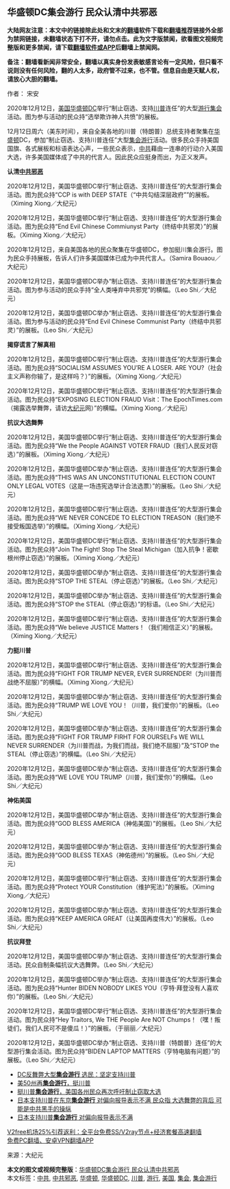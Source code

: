  <h2>华盛顿DC集会游行 民众认清中共邪恶</h2> <p class="notice"><b>大陆网友注意：本文中的链接除此处和文末的<a href="https://github.com/bannedbook/fanqiang" >翻墙</a>软件下载和<a href="https://github.com/killgcd/justmysocks/blob/master/README.md">翻墙推荐</a>链接外全部为禁网链接，未翻墙状态下打不开，请勿点击。此为文字版禁闻，欲看图文视频完整版和更多禁闻，请下载<a href="https://github.com/bannedbook/fanqiang">翻墙软件或APP</a>后翻墙上禁闻网。</p><p>备注：翻墙看新闻非常安全，翻墙以真实身份发表敏感言论有一定风险，但只看不说则没有任何风险，翻的人太多，政府管不过来，也不管。信息自由是天赋人权，请放心大胆的翻墙。</b></p>  <div class="entry"> <p>作者： 宋安</p> <p id="conimg">2020年12月12日，<a href="https://www.bannedbook.org/bnews/tag/%e7%be%8e%e5%9b%bd/" class="st_tag internal_tag" rel="tag" title="标签 美国 下的日志">美国</a><a href="https://www.bannedbook.org/bnews/tag/%E5%8D%8E%E7%9B%9B%E9%A1%BFDC/" class="st_tag internal_tag" rel="tag" title="标签 华盛顿DC 下的日志">华盛顿DC</a>举行“制止窃选、支持<a href="https://www.bannedbook.org/bnews/tag/%e5%b7%9d%e6%99%ae/" class="st_tag internal_tag" rel="tag" title="标签 川普 下的日志">川普</a>连任”的大型<a href="https://www.bannedbook.org/bnews/tag/%e6%b8%b8%e8%a1%8c/" class="st_tag internal_tag" rel="tag" title="标签 游行 下的日志">游行</a><a href="https://www.bannedbook.org/bnews/tag/%E9%9B%86%E4%BC%9A/" class="st_tag internal_tag" rel="tag" title="标签 集会 下的日志">集会</a>活动。图为参与活动的民众持“选举欺诈神人共愤”的展板。</p> <p>12月12日周六（美东时间），来自全美各地的川普（特朗普）总统支持者聚集在<a href="https://www.bannedbook.org/bnews/tag/%e5%8d%8e%e7%9b%9b%e9%a1%bf/" class="st_tag internal_tag" rel="tag" title="标签 华盛顿 下的日志">华盛顿</a>DC，参加“制止窃选、支持川普连任”大型<a href="https://www.bannedbook.org/bnews/tag/%E9%9B%86%E4%BC%9A%E6%B8%B8%E8%A1%8C/" class="st_tag internal_tag" rel="tag" title="标签 集会游行 下的日志">集会游行</a>活动。很多民众手持美国国旗、各式展板和标语表达心声，一些民众表示，<a href="https://www.bannedbook.org/bnews/tag/%e4%b8%ad%e5%85%b1/" class="st_tag internal_tag" rel="tag" title="标签 中共 下的日志">中共</a>藉由一连串的行动介入美国大选，许多美国媒体成了中共的代言人。因此民众应挺身而出，为正义发声。</p> <p><strong>认清<a href="https://www.bannedbook.org/bnews/tag/%E4%B8%AD%E5%85%B1%E9%82%AA%E6%81%B6/" class="st_tag internal_tag" rel="tag" title="标签 中共邪恶 下的日志">中共邪恶</a></strong></p> <p>2020年12月12日，美国华盛顿DC举行“制止窃选、支持川普连任”的大型游行集会活动。图为民众持“CCP is with DEEP STATE（“中共勾结深层政府””的展板。（Ximing Xiong／大纪元）</p> <p>2020年12月12日，美国华盛顿DC举行“制止窃选、支持川普连任”的大型游行集会活动。图为民众持“End Evil Chinese Commiunyst Party（终结中共邪灵）”的展板。（Ximing Xiong／大纪元）</p> <p>2020年12月12日，来自美国各地的民众聚集在华盛顿DC，参加挺川集会游行。图为民众手持展板，告诉人们许多美国媒体已成为中共代言人。（Samira Bouaou／大纪元）</p> <p>2020年12月12日，美国华盛顿DC举办“制止窃选、支持川普连任”的大型游行集会活动。图为参与活动的民众手持“全人类唾弃中共邪党”的横幅。（Leo Shi／大纪元）</p> <p>2020年12月12日，美国华盛顿DC举办“制止窃选、支持川普连任”的大型游行集会活动。图为参与活动的民众持“End Evil Chinese Communist Party（终结中共邪灵）”的展板。（Leo Shi／大纪元）</p>  <p><strong>揭穿谎言了解真相</strong></p> <p>2020年12月12日，美国华盛顿DC举行“制止窃选、支持川普连任”的大型游行集会活动。图为民众持“SOCIALISM ASSUMES YOU’RE A LOSER. ARE YOU?（社会主义声称你输了，是这样吗？）”的展板。（Ximing Xiong／大纪元）</p> <p>2020年12月12日，美国华盛顿DC举行“制止窃选、支持川普连任”的大型游行集会活动。图为民众持“EXPOSING ELECTION FRAUD Visit：The EpochTimes.com（揭露选举舞弊，请访<span class='wp_keywordlink_affiliate'><a href="http://www.epochtimes.com/" title="大纪元" target="_blank">大纪元</a></span>网）”的横幅。（Ximing Xiong／大纪元）</p> <p><strong>抗议大选舞弊</strong></p> <p>2020年12月12日，美国华盛顿DC举行“制止窃选、支持川普连任”的大型游行集会活动。图为民众持“We the People AGAINST VOTER FRAUD（我们人民反对窃选）”的展板。（Ximing Xiong／大纪元）</p> <p>2020年12月12日，美国华盛顿DC举办“制止窃选、支持川普连任”的大型游行集会活动。图为民众持“THIS WAS AN UNCONSTITUTIONAL ELECTION COUNT ONLY LEGAL VOTES（这是一场违宪选举计合法选票）”的展板。（Leo Shi／大纪元）</p> <p>2020年12月12日，美国华盛顿DC举行“制止窃选、支持川普连任”的大型游行集会活动。图为民众持“WE NEVER CONCEDE TO ELECTION TREASON（我们绝不接受叛国选举）”的横幅。（Ximing Xiong／大纪元）</p> <p>2020年12月12日，美国华盛顿DC举行“制止窃选、支持川普连任”的大型游行集会活动。图为民众持“Join The Fight! Stop The Steal Michigan（加入抗争！密歇根州停止窃选）”的展板。（Ximing Xiong／大纪元）</p> <p>2020年12月12日，美国华盛顿DC举办“制止窃选、支持川普连任”的大型游行集会活动。图为民众持“STOP THE STEAL（停止窃选）”的展板。（Leo Shi／大纪元）</p>  <p>2020年12月12日，美国华盛顿DC举办“制止窃选、支持川普连任”的大型游行集会活动。图为民众持“STOP the STEAL（停止窃选）”的标语。（Leo Shi／大纪元）</p> <p>2020年12月12日，美国华盛顿DC举行“制止窃选、支持川普连任”的大型游行集会活动。图为民众持“We believe JUSTICE Matters！（我们相信正义）”的展板。（Ximing Xiong／大纪元）</p> <p><strong>力挺川普</strong></p> <p>2020年12月12日，美国华盛顿DC举行“制止窃选、支持川普连任”的大型游行集会活动。图为民众持“FIGHT FOR TRUMP NEVER, EVER SURRENDER!（为川普而战绝不屈服）”的横幅。（Ximing Xiong／大纪元）</p> <p>2020年12月12日，美国华盛顿DC举办“制止窃选、支持川普连任”的大型游行集会活动。图为民众持“TRUMP WE LOVE YOU！（川普，我们爱你）”的展板。（Leo Shi／大纪元）</p> <p>2020年12月12日，美国华盛顿DC举办“制止窃选、支持川普连任”的大型游行集会活动。图为民众持“FIGHT FOR TRUMP FIRHT FOR OURSELFs WE WILL NEVER SURRENDER（为川普而战，为我们而战，我们绝不屈服）”及“STOP the STEAL（停止窃选）”的横幅。（Leo Shi／大纪元）</p> <p>2020年12月12日，美国华盛顿DC举办“制止窃选、支持川普连任”的大型游行集会活动。图为民众持“WE LOVE YOU TRUMP（川普，我们爱你）”的横幅。（Leo Shi／大纪元）</p> <p><strong>神佑美国</strong></p> <p>2020年12月12日，美国华盛顿DC举办“制止窃选、支持川普连任”的大型游行集会活动。图为民众持“GOD BLESS AMERICA（神佑美国）”的展板。（Leo Shi／大纪元）</p>  <p>2020年12月12日，美国华盛顿DC举办“制止窃选、支持川普连任”的大型游行集会活动。图为民众持“GOD BLESS TEXAS（神佑德州）”的展板。（Leo Shi／大纪元）</p> <p>2020年12月12日，美国华盛顿DC举行“制止窃选、支持川普连任”的大型游行集会活动。图为民众持“Protect YOUR Constitution（维护宪法）”的展板。（Ximing Xiong／大纪元）</p> <p>2020年12月12日，美国华盛顿DC举办“制止窃选、支持川普连任”的大型游行集会活动。图为民众持“KEEP AMERICA GREAT（让美国再度伟大）”的展板。（Leo Shi／大纪元）</p> <p><strong>抗议拜登</strong></p> <p>2020年12月12日，美国华盛顿DC举办“制止窃选、支持川普连任”的大型游行集会活动。民众自制条幅抗议大选舞弊。（Leo Shi／大纪元）</p> <p>2020年12月12日，美国华盛顿DC举办“制止窃选、支持川普连任”的大型游行集会活动。图为民众持“Hunter BIDEN NOBODY LIKES YOU（亨特‧拜登没有人喜欢你）”的展板。（Leo Shi／大纪元）</p> <p>2020年12月12日，美国华盛顿DC举行“制止窃选、支持川普连任”的大型游行集会活动。图为民众持“Hey Traitors, We THE People Are NOT Chumps！（嘿！叛徒们，我们人民可不是傻瓜！）”的展板。（于丽丽／大纪元）</p> <p>2020年12月12日，美国华盛顿DC举办“制止窃选、支持川普（特朗普）连任”的大型游行集会活动。图为民众持“BIDEN LAPTOP MATTERS（亨特电脑有问题）”的展板。（Leo Shi／大纪元）</p> <ul class='op-related-articles' title='相关阅读'> <li><a href='https://www.bannedbook.org/bnews/bannedvideo/20201214/1447340.html' target='_blank'>DC反舞弊大型<b>集会游行</b> 选民：坚定支持川普</a></li> <li><a href='https://www.bannedbook.org/bnews/taiwannews/20201203/1441442.html' target='_blank'>美50州再<b>集会游行</b>，挺川普</a></li> <li><a href='https://www.bannedbook.org/bnews/taiwannews/20201202/1440753.html' target='_blank'>挺川普<b>集会游行</b>，美国各州民众再次呼吁制止窃取大选</a></li> <li><a href='https://www.bannedbook.org/bnews/bannedvideo/20201201/1439771.html' target='_blank'>日本支持川普在东京<b>集会游行</b> 对偏向报导表示不满 民众指 大选舞弊的背后 可能是中共黑手的操纵</a></li> <li><a href='https://www.bannedbook.org/bnews/taiwannews/20201130/1439537.html' target='_blank'>日本支持川普<b>集会游行</b> 对偏向报导表示不满</a></li> </ul> <p class="texttj"> <a href="https://github.com/bannedbook/fanqiang/wiki/V2ray%E6%9C%BA%E5%9C%BA" target="_blank">V2free机场25%引荐返利：全平台免费SS/V2ray节点+经济套餐高速翻墙</a><br/> <a href="https://github.com/bannedbook/fanqiang/wiki/%E7%A6%81%E9%97%BB%E7%BD%91%E5%AE%89%E5%8D%93%E7%BF%BB%E5%A2%99%E6%96%B0%E9%97%BBAPP" target="_blank">免费PC翻墙、安卓VPN翻墙APP</a></p><p> 来源：大纪元 </p> <a name='sharetosocial'></a>       <div><b>本文的图文或视频完整版</b>：<a href='https://www.bannedbook.org/bnews/cbnews/20201215/1447850.html'>华盛顿DC集会游行 民众认清中共邪恶</a></div>  </div><!--END ENTRY--> <div class="postfooter"> <div>本文标签：<a href="https://www.bannedbook.org/bnews/tag/%e4%b8%ad%e5%85%b1/" rel="tag">中共</a>, <a href="https://www.bannedbook.org/bnews/tag/%E4%B8%AD%E5%85%B1%E9%82%AA%E6%81%B6/" rel="tag">中共邪恶</a>, <a href="https://www.bannedbook.org/bnews/tag/%e5%8d%8e%e7%9b%9b%e9%a1%bf/" rel="tag">华盛顿</a>, <a href="https://www.bannedbook.org/bnews/tag/%E5%8D%8E%E7%9B%9B%E9%A1%BFDC/" rel="tag">华盛顿DC</a>, <a href="https://www.bannedbook.org/bnews/tag/%e5%b7%9d%e6%99%ae/" rel="tag">川普</a>, <a href="https://www.bannedbook.org/bnews/tag/%e6%b8%b8%e8%a1%8c/" rel="tag">游行</a>, <a href="https://www.bannedbook.org/bnews/tag/%e7%be%8e%e5%9b%bd/" rel="tag">美国</a>, <a href="https://www.bannedbook.org/bnews/tag/%E9%9B%86%E4%BC%9A/" rel="tag">集会</a>, <a href="https://www.bannedbook.org/bnews/tag/%E9%9B%86%E4%BC%9A%E6%B8%B8%E8%A1%8C/" rel="tag">集会游行</a></div>  </div><!--END POSTFOOTER--> 